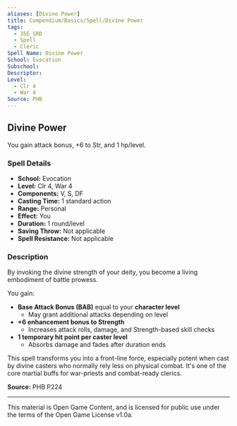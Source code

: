 ```yaml
---
aliases: [Divine Power]
title: Compendium/Basics/Spell/Divine Power
tags:
  - 35E_SRD
  - Spell
  - Cleric
Spell Name: Divine Power
School: Evocation
Subschool: 
Descriptor: 
Level:
  - Clr 4
  - War 4
Source: PHB
---
```


## Divine Power

You gain attack bonus, +6 to Str, and 1 hp/level.

### Spell Details

- **School:** Evocation  
- **Level:** Clr 4, War 4  
- **Components:** V, S, DF  
- **Casting Time:** 1 standard action  
- **Range:** Personal  
- **Effect:** You  
- **Duration:** 1 round/level  
- **Saving Throw:** Not applicable  
- **Spell Resistance:** Not applicable  

### Description

By invoking the divine strength of your deity, you become a living embodiment of battle prowess.

You gain:

- **Base Attack Bonus (BAB)** equal to your **character level**  
  - May grant additional attacks depending on level
- **+6 enhancement bonus to Strength**
  - Increases attack rolls, damage, and Strength-based skill checks
- **1 temporary hit point per caster level**
  - Absorbs damage and fades after duration ends

This spell transforms you into a front-line force, especially potent when cast by divine casters who normally rely less on physical combat. It's one of the core martial buffs for war-priests and combat-ready clerics.


**Source:** PHB P224

---

This material is Open Game Content, and is licensed for public use under  
the terms of the Open Game License v1.0a.
